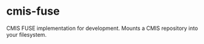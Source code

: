 # cmis-fuse
CMIS FUSE implementation for development. Mounts a CMIS repository into your filesystem.
